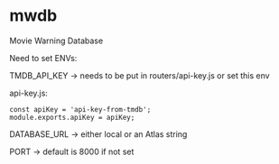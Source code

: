 # mwdb
Movie Warning Database

Need to set ENVs:

TMDB_API_KEY -> needs to be put in routers/api-key.js or set this env

  api-key.js:
  
    const apiKey = 'api-key-from-tmdb';
    module.exports.apiKey = apiKey;

DATABASE_URL -> either local or an Atlas string

PORT -> default is 8000 if not set
